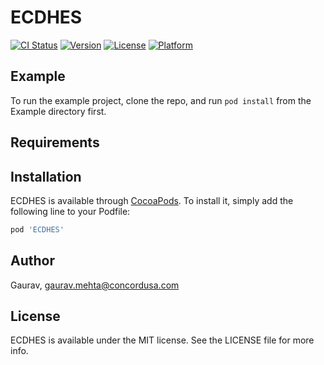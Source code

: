 # ECDHES

[![CI Status](https://img.shields.io/travis/Gaurav/ECDHES.svg?style=flat)](https://travis-ci.org/Gaurav/ECDHES)
[![Version](https://img.shields.io/cocoapods/v/ECDHES.svg?style=flat)](https://cocoapods.org/pods/ECDHES)
[![License](https://img.shields.io/cocoapods/l/ECDHES.svg?style=flat)](https://cocoapods.org/pods/ECDHES)
[![Platform](https://img.shields.io/cocoapods/p/ECDHES.svg?style=flat)](https://cocoapods.org/pods/ECDHES)

## Example

To run the example project, clone the repo, and run `pod install` from the Example directory first.

## Requirements

## Installation

ECDHES is available through [CocoaPods](https://cocoapods.org). To install
it, simply add the following line to your Podfile:

```ruby
pod 'ECDHES'
```

## Author

Gaurav, gaurav.mehta@concordusa.com

## License

ECDHES is available under the MIT license. See the LICENSE file for more info.
